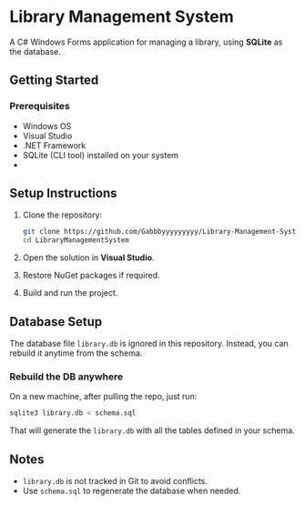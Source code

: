 # Library Management System
A C# Windows Forms application for managing a library, using **SQLite** as the database.

## Getting Started
### Prerequisites
- Windows OS
- Visual Studio
- .NET Framework
- SQLite (CLI tool) installed on your system
- 
## Setup Instructions
1. Clone the repository:
   ```bash
   git clone https://github.com/Gabbbyyyyyyyyy/Library-Management-System.git
   cd LibraryManagementSystem
   
2. Open the solution in **Visual Studio**.

3. Restore NuGet packages if required.

4. Build and run the project.

## Database Setup
The database file `library.db` is ignored in this repository.
Instead, you can rebuild it anytime from the schema.

### Rebuild the DB anywhere
On a new machine, after pulling the repo, just run:

```bash
sqlite3 library.db < schema.sql
```

That will generate the `library.db` with all the tables defined in your schema.

## Notes
* `library.db` is not tracked in Git to avoid conflicts.
* Use `schema.sql` to regenerate the database when needed.
